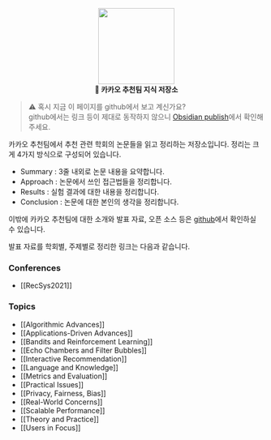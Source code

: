 <p align="center">
    <img height="150" src="https://user-images.githubusercontent.com/38134957/165143510-067f6b0f-4e0e-40c4-b224-729c57dc8afa.png"/><br>
    <b>📝 카카오 추천팀 지식 저장소</b>
</p>

> ⚠ 혹시 지금 이 페이지를 github에서 보고 계신가요?  
> github에서는 링크 등이 제대로 동작하지 않으니 [Obsidian publish](https://publish.obsidian.md/kakao-recoteam)에서 확인해주세요.

카카오 추천팀에서 추천 관련 학회의 논문들을 읽고 정리하는 저장소입니다. 정리는 크게 4가지 방식으로 구성되어 있습니다.

- Summary : 3줄 내외로 논문 내용을 요약합니다.
- Approach : 논문에서 쓰인 접근법들을 정리합니다.
- Results : 실험 결과에 대한 내용을 정리합니다.
- Conclusion : 논문에 대한 본인의 생각을 정리합니다.

이밖에 카카오 추천팀에 대한 소개와 발표 자료, 오픈 소스 등은 [github](https://github.com/kakao/recoteam)에서 확인하실 수 있습니다.

발표 자료를 학회별, 주제별로 정리한 링크는 다음과 같습니다.

### Conferences

- [[RecSys2021]]

### Topics

- [[Algorithmic Advances]]
- [[Applications-Driven Advances]]
- [[Bandits and Reinforcement Learning]]
- [[Echo Chambers and Filter Bubbles]]
- [[Interactive Recommendation]]
- [[Language and Knowledge]]
- [[Metrics and Evaluation]]
- [[Practical Issues]]
- [[Privacy, Fairness, Bias]]
- [[Real-World Concerns]]
- [[Scalable Performance]]
- [[Theory and Practice]]
- [[Users in Focus]]
